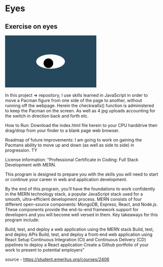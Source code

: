 # Eyes
## Exercise on eyes
<img src= "oneeye.png" width='300'/>


In this project => repository, I use skills learned in JavaScript in order to move a Pacman figure from one side of the page to another, without running off the webpage. Herein the checkwalls() function is administered to keep the Pacman on the screen. As well as 4 jpg uploads accounting for the switch in direction back and forth etc.

How to Run: Download the index.html file herein to your CPU harddrive then drag/drop from your finder to a blank page web browser.

Roadmap of future improvements: I am going to work on gaining the Pacmans ability to move up and down (as well as side to side) in progression. TY

License information: "Professional Certificate in Coding: Full Stack Development with MERN.

This program is designed to prepare you with the skills you will need to start or continue your career in web and application development.

By the end of this program, you’ll have the foundations to work confidently in the MERN technology stack, a popular JavaScript stack used for a smooth, ultra-efficient development process. MERN consists of four different open-source components: MongoDB, Express, React, and Node.js. These components provide the end-to-end framework support for developers and you will become well versed in them. Key takeaways for this program include:

Build, test, and deploy a web application using the MERN stack Build, test, and deploy APIs Build, test, and deploy a front-end web application using React Setup Continuous Integration (CI) and Continuous Delivery (CD) pipelines to deploy a React application Create a Github portfolio of your work to present to potential employers"

source - https://student.emeritus.org/courses/2406
